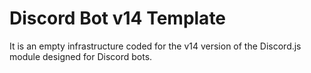 # Discord Bot v14 Template
It is an empty infrastructure coded for the v14 version of the Discord.js module designed for Discord bots.
